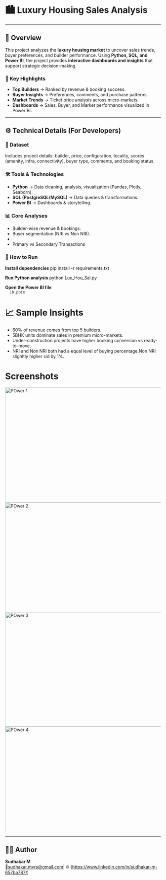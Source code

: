 
# 🏙️ Luxury Housing Sales Analysis  

---

## 📌 Overview
This project analyzes the **luxury housing market** to uncover sales trends, buyer preferences, and builder performance. Using **Python, SQL, and Power BI**, the project provides **interactive dashboards and insights** that support strategic decision-making.  

### 🔑 Key Highlights  
- **Top Builders** → Ranked by revenue & booking success.  
- **Buyer Insights** → Preferences, comments, and purchase patterns.  
- **Market Trends** → Ticket price analysis across micro-markets.  
- **Dashboards** → Sales, Buyer, and Market performance visualized in Power BI.  

---

## ⚙️ Technical Details (For Developers)  

### 📂 Dataset  
Includes project details: builder, price, configuration, locality, scores (amenity, infra, connectivity), buyer type, comments, and booking status.  

### 🛠 Tools & Technologies  
- **Python** → Data cleaning, analysis, visualization (Pandas, Plotly, Seaborn).  
- **SQL (PostgreSQL/MySQL)** → Data queries & transformations.  
- **Power BI** → Dashboards & storytelling.  

### 📊 Core Analyses  
- Builder-wise revenue & bookings.  
- Buyer segmentation (NRI vs Non NRI).
- 
- Primary vs Secondary Transactions

### 🚀 How to Run  

**Install dependencies**
  pip install -r requirements.txt

**Run Python analysis**
  python Lux_Hou_Sal.py
  
**Open the Power BI file**  
`  Lb.pbix`  

# 📈 **Sample Insights**
- 60% of revenue comes from top 5 builders.  
- 5BHK units dominate sales in premium micro-markets.
- Under-construction projects have higher booking conversion vs ready-to-move.
- NRI and Non NRI both had a equal level of buying percentage.Non NRI slighltly higher sid by 1%.


# **Screenshots**
<img width="648" height="371" alt="POwer 1" src="https://github.com/user-attachments/assets/a0eaff5e-b4af-4dae-9698-57ffcc60a1da" />

<img width="641" height="353" alt="POwer 2" src="https://github.com/user-attachments/assets/05e34644-0051-4b3f-8ace-9ef7254ab33f" />


<img width="649" height="368" alt="POwer 3" src="https://github.com/user-attachments/assets/ce8c6179-29bb-4f18-bff3-cad0c85b8d54" />

<img width="615" height="341" alt="POwer 4" src="https://github.com/user-attachments/assets/51d0787f-c777-41b3-a1b9-cf8009a4dd76" />

---

## 👨‍💻 Author  
**Sudhakar M**  
📧sudhakar.mvrs@gmail.com| 🌐 (https://www.linkedin.com/in/sudhakar-m-657ba787/) 
